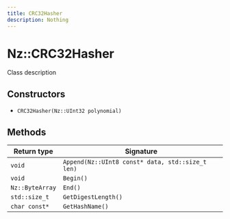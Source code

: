 ```yaml
---
title: CRC32Hasher
description: Nothing
---
```


# Nz::CRC32Hasher

Class description

## Constructors

- `CRC32Hasher(Nz::UInt32 polynomial)`

## Methods

| Return type | Signature |
| ----------- | --------- |
| `void` | `Append(Nz::UInt8 const* data, std::size_t len)` |
| `void` | `Begin()` |
| `Nz::ByteArray` | `End()` |
| `std::size_t` | `GetDigestLength()` |
| `char const*` | `GetHashName()` |
